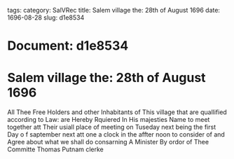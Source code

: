 tags: 
category: SalVRec
title: Salem village the: 28th of August 1696
date: 1696-08-28
slug: d1e8534




# Document: d1e8534


# Salem village the: 28th of August 1696

All Thee Free Holders and other Inhabitants of This village that are quallified according to Law: are Hereby Rquiered In His majesties Name to meet together att Their usiall place of meeting on Tuseday next being the first Day o f saptember next att one a clock in the affter noon to consider of and Agree about what we shall do consarning A Minister By ordor of Thee Committe Thomas Putnam clerke
